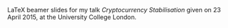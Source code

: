 LaTeX beamer slides for my talk *Cryptocurrency Stabilisation* given
on 23 April 2015, []() at the University College London. 
